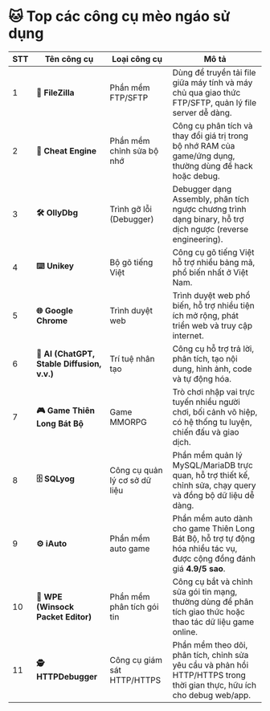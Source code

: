 # 🐱 Top các công cụ mèo ngáo sử dụng

| STT | Tên công cụ | Loại công cụ | Mô tả |
|-----|-------------|--------------|-------|
| 1 | **📂 FileZilla** | Phần mềm FTP/SFTP | Dùng để truyền tải file giữa máy tính và máy chủ qua giao thức FTP/SFTP, quản lý file server dễ dàng. |
| 2 | **🎯 Cheat Engine** | Phần mềm chỉnh sửa bộ nhớ | Công cụ phân tích và thay đổi giá trị trong bộ nhớ RAM của game/ứng dụng, thường dùng để hack hoặc debug. |
| 3 | **🛠 OllyDbg** | Trình gỡ lỗi (Debugger) | Debugger dạng Assembly, phân tích ngược chương trình dạng binary, hỗ trợ dịch ngược (reverse engineering). |
| 4 | **⌨️ Unikey** | Bộ gõ tiếng Việt | Công cụ gõ tiếng Việt hỗ trợ nhiều bảng mã, phổ biến nhất ở Việt Nam. |
| 5 | **🌐 Google Chrome** | Trình duyệt web | Trình duyệt web phổ biến, hỗ trợ nhiều tiện ích mở rộng, phát triển web và truy cập internet. |
| 6 | **🤖 AI (ChatGPT, Stable Diffusion, v.v.)** | Trí tuệ nhân tạo | Công cụ hỗ trợ trả lời, phân tích, tạo nội dung, hình ảnh, code và tự động hóa. |
| 7 | **🎮 Game Thiên Long Bát Bộ** | Game MMORPG | Trò chơi nhập vai trực tuyến nhiều người chơi, bối cảnh võ hiệp, có hệ thống tu luyện, chiến đấu và giao dịch. |
| 8 | **🗄 SQLyog** | Công cụ quản lý cơ sở dữ liệu | Phần mềm quản lý MySQL/MariaDB trực quan, hỗ trợ thiết kế, chỉnh sửa, chạy query và đồng bộ dữ liệu dễ dàng. |
| 9 | **⚙️ iAuto** | Phần mềm auto game | Phần mềm auto dành cho game Thiên Long Bát Bộ, hỗ trợ tự động hóa nhiều tác vụ, được cộng đồng đánh giá **4.9/5 sao**. |
| 10 | **📡 WPE (Winsock Packet Editor)** | Phần mềm phân tích gói tin | Công cụ bắt và chỉnh sửa gói tin mạng, thường dùng để phân tích giao thức hoặc thao tác dữ liệu game online. |
| 11 | **🕵️ HTTPDebugger** | Công cụ giám sát HTTP/HTTPS | Phần mềm theo dõi, phân tích, chỉnh sửa yêu cầu và phản hồi HTTP/HTTPS trong thời gian thực, hữu ích cho debug web/app. |
